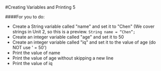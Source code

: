 #Creating Variables and Printing 5

####For you to do:

* Create a String variable called "name" and set it to "Chen" (We cover strings in Unit 2, so this is a preview. `String name = “Chen”;`
* Create an integer variable called "age" and set it to 50
* Create an integer variable called "iq" and set it to the value of age (do NOT use ' = 50')
* Print the value of name
* Print the value of age without skipping a new line
* Print the value of iq